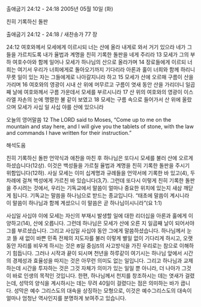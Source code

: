 출애굽기 24:12 - 24:18 
2005년 05월 10일 (화)

친히 기록하신 돌판



출애굽기 24:12 - 24:18 / 새찬송가 77 장


24:12 여호와께서 모세에게 이르시되 너는 산에 올라 내게로 와서 거기 있으라 네가 그들을 가르치도록 내가 율법과 계명을 친히 기록한 돌판을 네게 주리라 13 모세가 그의 부하 여호수아와 함께 일어나 모세가 하나님의 산으로 올라가며 14 장로들에게 이르되 너희는 여기서 우리가 너희에게로 돌아오기까지 기다리라 아론과 훌이 너희와 함께 하리니 무릇 일이 있는 자는 그들에게로 나아갈지니라 하고 15 모세가 산에 오르매 구름이 산을 가리며 16 여호와의 영광이 시내 산 위에 머무르고 구름이 엿새 동안 산을 가리더니 일곱째 날에 여호와께서 구름 가운데서 모세를 부르시니라 17 산 위의 여호와의 영광이 이스라엘 자손의 눈에 맹렬한 불 같이 보였고 18 모세는 구름 속으로 들어가서 산 위에 올랐으며 모세가 사십 일 사십 야를 산에 있으니라 

오늘의 영어말씀 
12 The LORD said to Moses, “Come up to me on the mountain and stay here, and I will give you the tablets of stone, with the law and commands I have written for their instruction.”

해석도움





친히 기록하신 돌판 
언약식과 애찬을 마친 후 하나님은 또다시 모세를 불러 산에 오르게 하셨습니다(12상). 이것은 백성들을 가르칠 율법과 계명을 친히 기록한 돌판을 주시기 위함입니다(12하). 사실 모세는 이미 십계명과 규례들을 언약서에 기록한 바 있고(4), 두 차례에 걸쳐 백성에게 가르친 바 있습니다(3,7). 그런데 또다시 이렇게 친히 기록한 돌판을 주시려는 것에서, 우리는 기독교에서 말씀이 얼마나 중요한 위치에 있는지 새삼 깨닫게 됩니다. 기독교는 말씀을 하나님으로 받드는 종교입니다. “태초에 말씀이 계시니라 이 말씀이 하나님과 함께 계셨으니 이 말씀은 곧 하나님이시니라”(요 1:1) 

사십일 사십야 
이에 모세는 자신의 부재시 발생할 일에 대한 리더십을 아론과 훌에게 이양하고(14), 산에 오릅니다. 그런데 하나님은 모세가 산에 오른 지 일곱째 날이 되어서야 그를 부르셨습니다. 그리고 사십일 사십야 동안 그에게 말씀하셨습니다. 하나님께서 눈코 뜰 새 없이 바쁜 민족 전체의 지도자를 불러 이렇게 별일 없이 기다리게 하시고, 오랫동안 자리를 비우게 하시는 것은 ꡐ일 중심ꡑ의 사고방식을 가진 우리로는 참으로 이해하기 힘듭니다. 그러나 시작과 끝이 되시며 천년을 하루같이 여기시는 하나님 앞에서 시간의 경제성과 효율성을 따지는 것은 아무런 의미도 없는 일입니다. 그리고 하나님과 교제하는데 시간을 투자하는 것은 그것 자체가 의미가 있는 일일 뿐 아니라, 더 나아가 그것이 바로 인생의 목적인 것입니다. 한편, 하나님께서 천지를 창조하시는 데는 엿새가 걸렸는데, 성막의 양식을 계시하시는 데는 무려 40일이 걸렸다는 점은 의미하는 바가 큽니다. 성막은 예수 그리스도의 대속을 상징하는 모형으로, 이것은 예수그리스도의 대속이 얼마나 엄청난 역사인지를 분명하게 보여주고 있습니다.